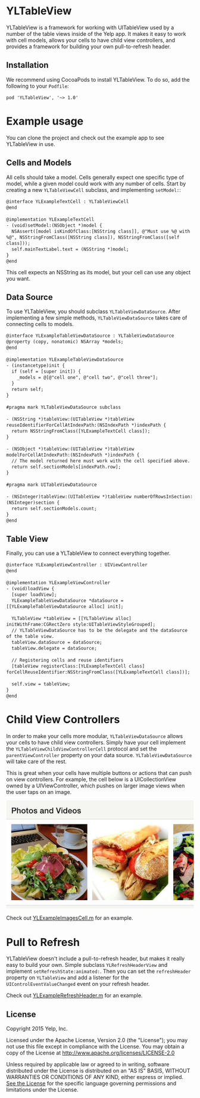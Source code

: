 # YLTableView

YLTableView is a framework for working with UITableView used by a number of the table views inside of the Yelp app. It makes it easy to work with cell models, allows your cells to have child view controllers, and provides a framework for building your own pull-to-refresh header.


## Installation

We recommend using CocoaPods to install YLTableView. To do so, add the following to your `Podfile`:

```
pod 'YLTableView', '~> 1.0'
``` 

# Example usage
You can clone the project and check out the example app to see YLTableView in use.

## Cells and Models

All cells should take a model. Cells generally expect one specific type of model, while a given model could work with any number of cells. Start by creating a new `YLTableViewCell` subclass, and implementing `setModel:`:

```
@interface YLExampleTextCell : YLTableViewCell
@end

@implementation YLExampleTextCell
- (void)setModel:(NSObject *)model {
  NSAssert([model isKindOfClass:[NSString class]], @"Must use %@ with %@", NSStringFromClass([NSString class]), NSStringFromClass([self class]));
  self.mainTextLabel.text = (NSString *)model;
}
@end
```

This cell expects an NSString as its model, but your cell can use any object you want. 

## Data Source
To use YLTableView, you should subclass `YLTableViewDataSource`. After implementing a few simple methods, `YLTableViewDataSource` takes care of connecting cells to models.

```
@interface YLExampleTableViewDataSource : YLTableViewDataSource
@property (copy, nonatomic) NSArray *models;
@end

@implementation YLExampleTableViewDataSource
- (instancetype)init {
  if (self = [super init]) {
    _models = @[@"cell one", @"cell two", @"cell three"];
  }
  return self;
}

#pragma mark YLTableViewDataSource subclass

- (NSString *)tableView:(UITableView *)tableView reuseIdentifierForCellAtIndexPath:(NSIndexPath *)indexPath {
  return NSStringFromClass([YLExampleTextCell class]);
}

- (NSObject *)tableView:(UITableView *)tableView modelForCellAtIndexPath:(NSIndexPath *)indexPath {
  // The model returned here must work with the cell specified above.
  return self.sectionModels[indexPath.row];
}

#pragma mark UITableViewDataSource

- (NSInteger)tableView:(UITableView *)tableView numberOfRowsInSection:(NSInteger)section {
  return self.sectionModels.count;
}
@end

```

## Table View
Finally, you can use a YLTableView to connect everything together.

```
@interface YLExampleViewController : UIViewController
@end

@implementation YLExampleViewController
- (void)loadView {
  [super loadView];
  YLExampleTableViewDataSource *dataSource = [[YLExampleTableViewDataSource alloc] init];
  
  YLTableView *tableView = [[YLTableView alloc] initWithFrame:CGRectZero style:UITableViewStyleGrouped];
  // YLTableViewDataSource has to be the delegate and the dataSource of the table view.
  tableView.dataSource = dataSource;
  tableView.delegate = dataSource;
  
  // Registering cells and reuse identifiers
  [tableView registerClass:[YLExampleTextCell class] forCellReuseIdentifier:NSStringFromClass([YLExampleTextCell class])];
  
  self.view = tableView;
}
@end
```

# Child View Controllers

In order to make your cells more modular, `YLTableViewDataSource` allows your cells to have child view controllers. Simply have your cell implement the `YLTableViewChildViewControllerCell` protocol and set the `parentViewController` property on your data source. `YLTableViewDataSource` will take care of the rest.

This is great when your cells have multiple buttons or actions that can push on view controllers. For example, the cell below is a UICollectionView owned by a UIViewController, which pushes on larger image views when the user taps on an image.

![Images cell](readme_images/photo_swipe_cell.png)

Check out [YLExampleImagesCell.m](YLTableViewExample/ImagesView/YLExampleImagesCell.m) for an example.

# Pull to Refresh

YLTableView doesn't include a pull-to-refresh header, but makes it really easy to build your own. Simple subclass `YLRefreshHeaderView` and implement `setRefreshState:animated:`. Then you can set the `refreshHeader` property on `YLTableView` and add a listener for the `UIControlEventValueChanged` event on your refresh header.

Check out [YLExampleRefreshHeader.m](YLTableViewExample/YLExampleRefreshHeader.m) for an example.

## License

Copyright 2015 Yelp, Inc.

Licensed under the Apache License, Version 2.0 (the "License"); you may not use this file except in compliance with the License. You may obtain a copy of the License at http://www.apache.org/licenses/LICENSE-2.0

Unless required by applicable law or agreed to in writing, software distributed under the License is distributed on an "AS IS" BASIS, WITHOUT WARRANTIES OR CONDITIONS OF ANY KIND, either express or implied. [See the License](LICENSE.txt) for the specific language governing permissions and limitations under the License.
